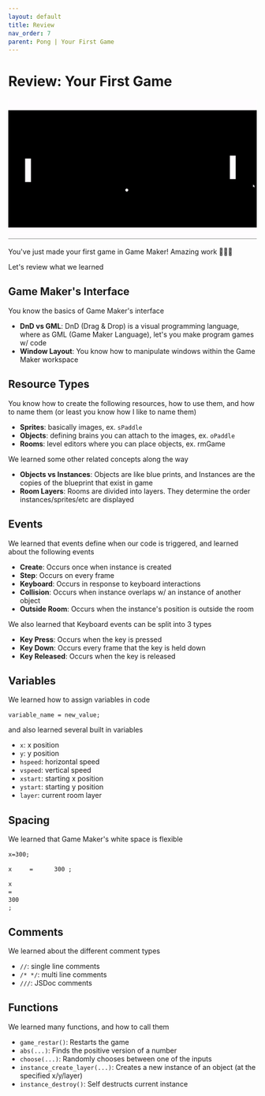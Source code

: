 ```yaml
---
layout: default
title: Review
nav_order: 7
parent: Pong | Your First Game
---
```


# Review: Your First Game

<img src="../../assets/images/ball_collide.gif"/>

You've just made your first game in Game Maker! Amazing work 🎉🎈🎊

Let's review what we learned

## Game Maker's Interface

You know the basics of Game Maker's interface

* **DnD vs GML**: DnD (Drag & Drop) is a visual programming language, where as GML (Game Maker Language), let's you make program games w/ code
* **Window Layout**: You know how to manipulate windows within the Game Maker workspace

## Resource Types

You know how to create the following resources, how to use them, and how to name them (or least you know how I like to name them)

* **Sprites**: basically images, ex. `sPaddle`
* **Objects**: defining brains you can attach to the images, ex. `oPaddle`
* **Rooms**: level editors where you can place objects, ex. rmGame

We learned some other related concepts along the way

* **Objects vs Instances**: Objects are like blue prints, and Instances are the copies of the blueprint that exist in game
* **Room Layers**: Rooms are divided into layers. They determine the order instances/sprites/etc are displayed

## Events

We learned that events define when our code is triggered, and learned about the following events

 * **Create**: Occurs once when instance is created
 * **Step**: Occurs on every frame
 * **Keyboard**: Occurs in response to keyboard interactions
 * **Collision**: Occurs when instance overlaps w/ an instance of another object
 * **Outside Room**: Occurs when the instance's position is outside the room

We also learned that Keyboard events can be split into 3 types

 * **Key Press**: Occurs when the key is pressed
 * **Key Down**: Occurs every frame that the key is held down
 * **Key Released**: Occurs when the key is released

## Variables

We learned how to assign variables in code

```
variable_name = new_value;
```

and also learned several built in variables

* `x`: x position
* `y`: y position
* `hspeed`: horizontal speed
* `vspeed`: vertical speed
* `xstart`: starting x position
* `ystart`: starting y position
* `layer`: current room layer

## Spacing

We learned that Game Maker's white space is flexible

```
x=300;
```

```
x     =      300 ;
```

```
x     
=      
300
;
```

## Comments

We learned about the different comment types

* `//`: single line comments
* `/* */`: multi line comments
* `///`: JSDoc comments

## Functions

We learned many functions, and how to call them

* ``game_restar()``: Restarts the game
* ``abs(...)``: Finds the positive version of a number
* ``choose(...)``: Randomly chooses between one of the inputs
* ``instance_create_layer(...)``: Creates a new instance of an object (at the specified x/y/layer)
* ``instance_destroy()``: Self destructs current instance
